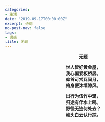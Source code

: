 ```yaml
---
categories:
- 生活
date: "2019-09-17T00:00:00Z"
excerpt: 诗词
no-post-nav: false
tags:
- 偶感
title: 无题
---
```


**<center>无题</center>**

**<center>世人皆好黄金屋，</center>**
**<center>我心偏爱板桥居。</center>**
**<center>仰首可赏瓦间月，</center>**
**<center>俯身便沐墙隙风。</center>**

**<center>出行为伍竹中鹭，</center>**
**<center>归途有伴水上鸥。</center>**
**<center>野径无迹何处去？</center>**
**<center>岭头白云认行踪。</center>**